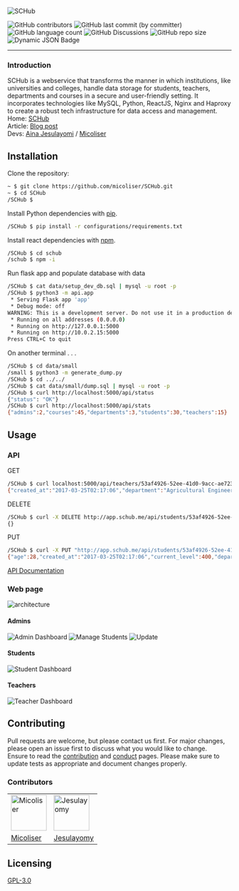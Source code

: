 ![SCHub](./SCHub/landing_page/images/SCHub-removebg-preview.png)

![GitHub contributors](https://img.shields.io/github/contributors/micoliser/SCHub?style=for-the-badge&labelColor=%2316161a&color=%237F5AF0) ![GitHub last commit (by committer)](https://img.shields.io/github/last-commit/micoliser/SCHub?style=for-the-badge&labelColor=%2316161a&color=%237F5AF0&link=https%3A%2F%2Fgithub.com%2Fmicoliser%2FSCHub%2Fcommits%2Fmain) ![GitHub language count](https://img.shields.io/github/languages/count/micoliser/SCHub?style=for-the-badge&labelColor=%2316161a&color=%237F5AF0) ![GitHub Discussions](https://img.shields.io/github/discussions/micoliser/SCHub?style=for-the-badge&labelColor=%2316161a&color=%237F5AF0) ![GitHub repo size](https://img.shields.io/github/repo-size/micoliser/SCHub?style=for-the-badge&labelColor=%2316161a&color=%237F5AF0) ![Dynamic JSON Badge](https://img.shields.io/badge/dynamic/json?url=https%3A%2F%2Fwww.schub.me%2Fapi%2Fstatus&query=status&style=for-the-badge&label=API%20status&labelColor=%2316161a&color=%237F5AF0&link=https%3A%2F%2Fwww.schub.me%2Fapi%2Fstatus)

---

### Introduction

SCHub is a webservice that transforms the manner in which institutions, like universities and colleges, handle data storage for students, teachers, departments and courses in a secure and user-friendly setting. It incorporates technologies like MySQL, Python, ReactJS, Nginx and Haproxy to create a robust tech infrastructure for data access and management.  
Home: [SCHub](https://www.schub.me/explore)  
Article: [Blog post](https://www.schub.me/blog)  
Devs: [Aina Jesulayomi](https://www.linkedin.com/in/jesulayomi-aina-27389524a/) / [Micoliser](https://www.linkedin.com/in/samuel-iwelumo-8a43a6219/)  

## Installation

Clone the repository:

```bash
~ $ git clone https://github.com/micoliser/SCHub.git
~ $ cd SCHub
/SCHub $
```

Install Python dependencies with [pip](https://pip.pypa.io/en/stable/).

```bash
/SCHub $ pip install -r configurations/requirements.txt
```

Install react dependencies with [npm](https://www.npmjs.com/).

```bash
/SCHub $ cd schub
/schub $ npm -i
```

Run flask app and populate database with data

```bash
/SCHub $ cat data/setup_dev_db.sql | mysql -u root -p
/SCHub $ python3 -m api.app
 * Serving Flask app 'app'
 * Debug mode: off
WARNING: This is a development server. Do not use it in a production deployment. Use a production WSGI server instead.
 * Running on all addresses (0.0.0.0)
 * Running on http://127.0.0.1:5000
 * Running on http://10.0.2.15:5000
Press CTRL+C to quit
```

On another terminal . . .

```bash
/SCHub $ cd data/small
/small $ python3 -m generate_dump.py
/SCHub $ cd ../../
/SCHub $ cat data/small/dump.sql | mysql -u root -p
/SCHub $ curl http://localhost:5000/api/status
{"status": "OK"}
/SCHub $ curl http://localhost:5000/api/stats
{"admins":2,"courses":45,"departments":3,"students":30,"teachers":15}
```

## Usage

### API

GET

```bash
/SCHub $ curl localhost:5000/api/teachers/53af4926-52ee-41d0-9acc-ae7230400015
{"created_at":"2017-03-25T02:17:06","department":"Agricultural Engineering","department_id":"53af4926-52ee-41d0-9acc-ae7230300003","email":"DJUMAR@schub.com","first_name":"DJUMA","id":"53af4926-52ee-41d0-9acc-ae7230400015","last_name":"RINALDO","recovery_question":"What is the name of your childhood best friend?"}
```

DELETE

```bash
/SCHub $ curl -X DELETE http://app.schub.me/api/students/53af4926-52ee-41d0-9acc-ae7230200030 -H  accept: application/json
{}
```

PUT

```bash
/SCHub $ curl -X PUT "http://app.schub.me/api/students/53af4926-52ee-41d0-9acc-ae7230200029" -H  "Content-Type: application/json" -d '{"start_level": 200}'
{"age":28,"created_at":"2017-03-25T02:17:06","current_level":400,"department_id":"53af4926-52ee-41d0-9acc-ae7230300003","email":"JESSIE-JAMIEN@schub.com","first_name":"JESSIE-JAMIE","id":"53af4926-52ee-41d0-9acc-ae7230200029","last_name":"NHIM","matric_no":"202110029JN","recovery_question":"What is your favorite football team?","start_level":200}
```

[API Documentation](https://www.schub.me/apidocs)

### Web page

![architecture](./SCHub/schub/src/images/architecture.gif)

#### Admins

![Admin Dashboard](./SCHub/landing_page/images/admin_dashboard.PNG)
![Manage Students](./SCHub/schub/src/images/student.PNG)
![Update](./SCHub/schub/src/images/update.PNG)

#### Students

![Student Dashboard](./SCHub/schub/src/images/student_dash.PNG)

#### Teachers

![Teacher Dashboard](./SCHub/landing_page/images/teacher_dashboard.PNG)

## Contributing

Pull requests are welcome, but please contact us first. For major changes, please open an issue first to discuss what you would like to change.  
Ensure to read the [contribution](CONTRIBUTING.md) and [conduct](CODE_OF_CONDUCT.md) pages.
Please make sure to update tests as appropriate and document changes properly.

### Contributors

|                                                                                                |                                                                                                      |
| ---------------------------------------------------------------------------------------------- | ---------------------------------------------------------------------------------------------------- |
| <img src="https://avatars.githubusercontent.com/u/108087255?v=4" alt="Micoliser" width="80px"> | <img src="https://avatars.githubusercontent.com/u/113533393?s=96&v=4" alt="Jesulayomy" width="80px"> |
| [Micoliser](https://github.com/micoliser)                                                      | [Jesulayomy](https://github.com/Jesulayomy)                                                          |

## Licensing

[GPL-3.0](https://choosealicense.com/licenses/gpl-3.0/)
